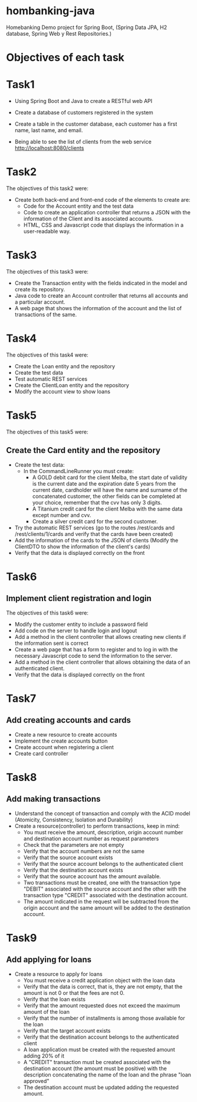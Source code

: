 # hombanking-java
Homebanking Demo project for Spring Boot, (Spring Data JPA, H2 database, Spring Web y Rest Repositories.)
# Objectives of each task
#  Task1
- Using Spring Boot and Java to create a RESTful web API

- Create a database of customers registered in the system

- Create a table in the customer database, each customer has a first name, last name, and email.

- Being able to see the list of clients from the web service [http://localhost:8080/clients](http://localhost:8080/clients)

# Task2
The objectives of this task2 were:
* Create both back-end and front-end code of the elements to create are:
  - Code for the Account entity and the test data
  - Code to create an application controller that returns a JSON with the information of the Client and its associated accounts.
  - HTML, CSS and Javascript code that displays the information in a user-readable way.

# Task3
The objectives of this task3 were:
- Create the Transaction entity with the fields indicated in the model and create its repository.
- Java code to create an Account controller that returns all accounts and a particular account.
- A web page that shows the information of the account and the list of transactions of the same.

# Task4
The objectives of this task4 were:
- Create the Loan entity and the repository
- Create the test data
- Test automatic REST services
- Create the ClientLoan entity and the repository
- Modify the account view to show loans

# Task5
The objectives of this task5 were:
  ## Create the Card entity and the repository
- Create the test data:
  - In the CommandLineRunner you must create:
    - A GOLD debit card for the client Melba, the start date of validity is the current date and the expiration date 5 years from the current date, cardholder will have the name and surname of the concatenated customer, the other fields can be completed at your choice, remember that the cvv has only 3 digits.
    - A Titanium credit card for the client Melba with the same data except number and cvv.
    - Create a silver credit card for the second customer.
- Try the automatic REST services (go to the routes /rest/cards and /rest/clients/1/cards and verify that the cards have been created)
- Add the information of the cards to the JSON of clients (Modify the ClientDTO to show the information of the client's cards)
- Verify that the data is displayed correctly on the front

# Task6
  ## Implement client registration and login
The objectives of this task6 were:
- Modify the customer entity to include a password field
- Add code on the server to handle login and logout
- Add a method in the client controller that allows creating new clients if the information sent is correct
- Create a web page that has a form to register and to log in with the necessary Javascript code to send the information to the server.
- Add a method in the client controller that allows obtaining the data of an authenticated client.
- Verify that the data is displayed correctly on the front

# Task7 
 ## Add creating accounts and cards
- Create a new resource to create accounts
- Implement the create accounts button
- Create account when registering a client
- Create card controller

# Task8
##  Add making transactions
- Understand the concept of transaction and comply with the ACID model (Atomicity, Consistency, Isolation and Durability)
- Create a resource(controller) to perform transactions, keep in mind:
  - You must receive the amount, description, origin account number and destination account number as request parameters
  - Check that the parameters are not empty
  - Verify that the account numbers are not the same
  - Verify that the source account exists
  - Verify that the source account belongs to the authenticated client
  - Verify that the destination account exists
  - Verify that the source account has the amount available.
  - Two transactions must be created, one with the transaction type "DEBIT" associated with the source account and the other with the transaction type "CREDIT" associated with the destination account.
  - The amount indicated in the request will be subtracted from the origin account and the same amount will be added to the destination account.

# Task9
## Add applying for loans
- Create a resource to apply for loans
  - You must receive a credit application object with the loan data
  - Verify that the data is correct, that is, they are not empty, that the amount is not 0 or that the fees are not 0.
  - Verify that the loan exists
  - Verify that the amount requested does not exceed the maximum amount of the loan
  - Verify that the number of installments is among those available for the loan
  - Verify that the target account exists
  - Verify that the destination account belongs to the authenticated client
  - A loan application must be created with the requested amount adding 20% of it
  - A "CREDIT" transaction must be created associated with the destination account (the amount must be positive) with the description concatenating the name of the loan and the phrase "loan approved"
  - The destination account must be updated adding the requested amount.


